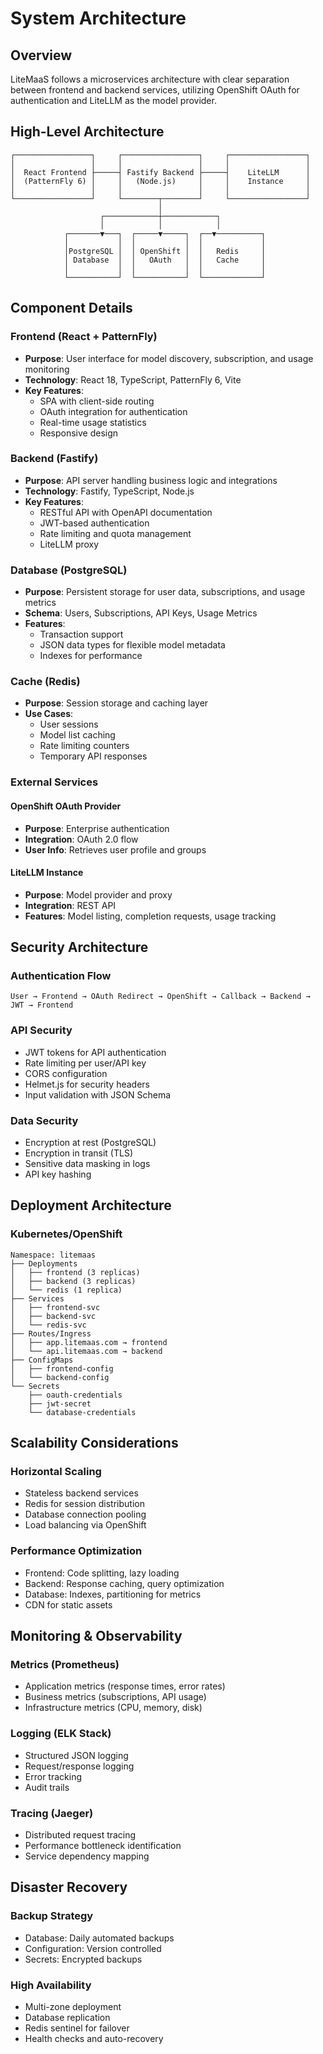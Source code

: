 # System Architecture

## Overview

LiteMaaS follows a microservices architecture with clear separation between frontend and backend services, utilizing OpenShift OAuth for authentication and LiteLLM as the model provider.

## High-Level Architecture

```
┌─────────────────┐     ┌─────────────────┐     ┌─────────────────┐
│                 │     │                 │     │                 │
│  React Frontend ├─────┤ Fastify Backend ├─────┤    LiteLLM      │
│  (PatternFly 6) │     │   (Node.js)     │     │    Instance     │
│                 │     │                 │     │                 │
└─────────────────┘     └────────┬────────┘     └─────────────────┘
                                 │
                    ┌────────────┼────────────┐
                    │            │            │
            ┌───────▼───┐  ┌─────▼─────┐  ┌──▼──────────┐
            │           │  │           │  │             │
            │PostgreSQL │  │ OpenShift │  │   Redis     │
            │ Database  │  │   OAuth   │  │   Cache     │
            │           │  │           │  │             │
            └───────────┘  └───────────┘  └─────────────┘
```

## Component Details

### Frontend (React + PatternFly)
- **Purpose**: User interface for model discovery, subscription, and usage monitoring
- **Technology**: React 18, TypeScript, PatternFly 6, Vite
- **Key Features**:
  - SPA with client-side routing
  - OAuth integration for authentication
  - Real-time usage statistics
  - Responsive design

### Backend (Fastify)
- **Purpose**: API server handling business logic and integrations
- **Technology**: Fastify, TypeScript, Node.js
- **Key Features**:
  - RESTful API with OpenAPI documentation
  - JWT-based authentication
  - Rate limiting and quota management
  - LiteLLM proxy

### Database (PostgreSQL)
- **Purpose**: Persistent storage for user data, subscriptions, and usage metrics
- **Schema**: Users, Subscriptions, API Keys, Usage Metrics
- **Features**:
  - Transaction support
  - JSON data types for flexible model metadata
  - Indexes for performance

### Cache (Redis)
- **Purpose**: Session storage and caching layer
- **Use Cases**:
  - User sessions
  - Model list caching
  - Rate limiting counters
  - Temporary API responses

### External Services

#### OpenShift OAuth Provider
- **Purpose**: Enterprise authentication
- **Integration**: OAuth 2.0 flow
- **User Info**: Retrieves user profile and groups

#### LiteLLM Instance
- **Purpose**: Model provider and proxy
- **Integration**: REST API
- **Features**: Model listing, completion requests, usage tracking

## Security Architecture

### Authentication Flow
```
User → Frontend → OAuth Redirect → OpenShift → Callback → Backend → JWT → Frontend
```

### API Security
- JWT tokens for API authentication
- Rate limiting per user/API key
- CORS configuration
- Helmet.js for security headers
- Input validation with JSON Schema

### Data Security
- Encryption at rest (PostgreSQL)
- Encryption in transit (TLS)
- Sensitive data masking in logs
- API key hashing

## Deployment Architecture

### Kubernetes/OpenShift
```
Namespace: litemaas
├── Deployments
│   ├── frontend (3 replicas)
│   ├── backend (3 replicas)
│   └── redis (1 replica)
├── Services
│   ├── frontend-svc
│   ├── backend-svc
│   └── redis-svc
├── Routes/Ingress
│   ├── app.litemaas.com → frontend
│   └── api.litemaas.com → backend
├── ConfigMaps
│   ├── frontend-config
│   └── backend-config
└── Secrets
    ├── oauth-credentials
    ├── jwt-secret
    └── database-credentials
```

## Scalability Considerations

### Horizontal Scaling
- Stateless backend services
- Redis for session distribution
- Database connection pooling
- Load balancing via OpenShift

### Performance Optimization
- Frontend: Code splitting, lazy loading
- Backend: Response caching, query optimization
- Database: Indexes, partitioning for metrics
- CDN for static assets

## Monitoring & Observability

### Metrics (Prometheus)
- Application metrics (response times, error rates)
- Business metrics (subscriptions, API usage)
- Infrastructure metrics (CPU, memory, disk)

### Logging (ELK Stack)
- Structured JSON logging
- Request/response logging
- Error tracking
- Audit trails

### Tracing (Jaeger)
- Distributed request tracing
- Performance bottleneck identification
- Service dependency mapping

## Disaster Recovery

### Backup Strategy
- Database: Daily automated backups
- Configuration: Version controlled
- Secrets: Encrypted backups

### High Availability
- Multi-zone deployment
- Database replication
- Redis sentinel for failover
- Health checks and auto-recovery